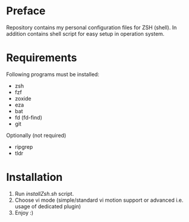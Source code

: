 # Preface

Repository contains my personal configuration files for ZSH (shell).
In addition contains shell script for easy setup in operation system.

# Requirements

Following programs must be installed:

- zsh
- fzf
- zoxide
- eza
- bat
- fd (fd-find)
- git

Optionally (not required)
- ripgrep
- tldr

# Installation

1. Run *installZsh.sh* script.
2. Choose vi mode (simple/standard vi motion support or advanced i.e. usage of dedicated plugin)
3. Enjoy :)
